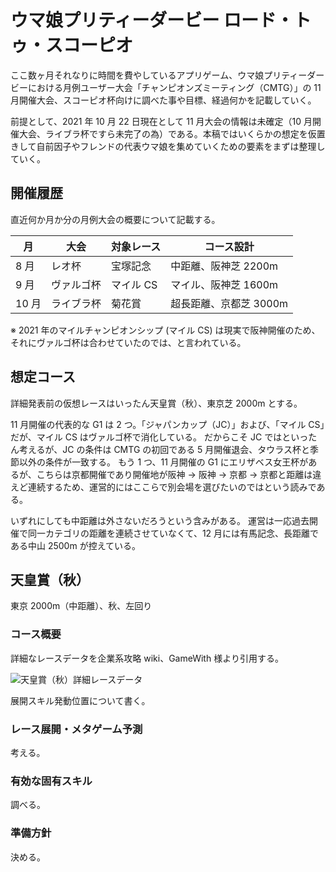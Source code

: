# ウマ娘プリティーダービー ロード・トゥ・スコーピオ

ここ数ヶ月それなりに時間を費やしているアプリゲーム、ウマ娘プリティーダービーにおける月例ユーザー大会「チャンピオンズミーティング（CMTG）」の 11 月開催大会、スコーピオ杯向けに調べた事や目標、経過何かを記載していく。

前提として、2021 年 10 月 22 日現在として 11 月大会の情報は未確定（10 月開催大会、ライブラ杯ですら未完了の為）である。本稿ではいくらかの想定を仮置きして自前因子やフレンドの代表ウマ娘を集めていくための要素をまずは整理していく。

## 開催履歴

直近何か月か分の月例大会の概要について記載する。

| 月    | 大会       | 対象レース | コース設計             |
| ----- | ---------- | ---------- | ---------------------- |
| 8 月  | レオ杯     | 宝塚記念   | 中距離、阪神芝 2200m   |
| 9 月  | ヴァルゴ杯 | マイル CS  | マイル、阪神芝 1600m   |
| 10 月 | ライブラ杯 | 菊花賞     | 超長距離、京都芝 3000m |

※ 2021 年のマイルチャンピオンシップ (マイル CS) は現実で阪神開催のため、それにヴァルゴ杯は合わせていたのでは、と言われている。

## 想定コース

詳細発表前の仮想レースはいったん天皇賞（秋）、東京芝 2000m とする。

11 月開催の代表的な G1 は 2 つ。「ジャパンカップ（JC）」および、「マイル CS」だが、マイル CS はヴァルゴ杯で消化している。
だからこそ JC ではといったん考えるが、JC の条件は CMTG の初回である 5 月開催退会、タウラス杯と季節以外の条件が一致する。
もう 1 つ、11 月開催の G1 にエリザベス女王杯があるが、こちらは京都開催であり開催地が阪神 → 阪神 → 京都 → 京都と距離は違えど連続するため、運営的にはここらで別会場を選びたいのではという読みである。

いずれにしても中距離は外さないだろうという含みがある。
運営は一応過去開催で同一カテゴリの距離を連続させていなくて、12 月には有馬記念、長距離である中山 2500m が控えている。

## 天皇賞（秋）

東京 2000m（中距離）、秋、左回り

### コース概要

詳細なレースデータを企業系攻略 wiki、GameWith 様より引用する。

![天皇賞（秋）詳細レースデータ](https://gamewith.jp/uma-musume/article/show/268524)

展開スキル発動位置について書く。

### レース展開・メタゲーム予測

考える。

### 有効な固有スキル

調べる。

### 準備方針

決める。
